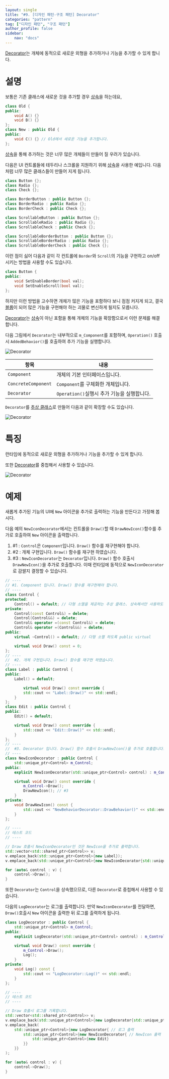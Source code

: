 ```yaml
---
layout: single
title: "#9. [디자인 패턴-구조 패턴] Decorator"
categories: "pattern"
tag: ["디자인 패턴", "구조 패턴"]
author_profile: false
sidebar: 
    nav: "docs"
---
```


[Decorator](https://tango1202.github.io/pattern/pattern-decorator/)는 개체에 동적으로 새로운 외형을 추가하거나 기능을 추가할 수 있게 합니다.

# 설명

보통은 기존 클래스에 새로운 것을 추가할 경우 [상속](https://tango1202.github.io/legacy-cpp-oop/legacy-cpp-oop-inheritance/)을 하는데요,

```cpp
class Old {
public:
    void A() {}
    void B() {}
};
class New : public Old {
public:
    void C() {} // Old에서 새로운 기능을 추가합니다.    
};
```

[상속](https://tango1202.github.io/legacy-cpp-oop/legacy-cpp-oop-inheritance/)을 통해 추가하는 것은 너무 많은 개체들이 만들어 질 우려가  있습니다.

다음은 UI 컨트롤들에 테두리나 스크롤을 지원하기 위해 [상속](https://tango1202.github.io/legacy-cpp-oop/legacy-cpp-oop-inheritance/)을 사용한 예입니다. 다음처럼 너무 많은 클래스들이 만들어 지게 됩니다.

```cpp
class Button {};
class Radio {};
class Check {};

class BorderButton : public Button {};
class BorderRadio : public Radio {};
class BorderCheck : public Check {};

class ScrollableButton : public Button {};
class ScrollableRadio : public Radio {};
class ScrollableCheck : public Check {};

class ScrollableBorderButton : public Button {};
class ScrollableBorderRadio : public Radio {};
class ScrollableBorderCheck : public Check {};
```

이런 점이 싫어 다음과 같이 각 컨트롤에 `Border`와 `Scroll`의 기능을 구현하고 on/off 시키는 방법을 사용할 수도 있습니다.

```cpp
class Button {
public:
    void SetEnableBorder(bool val);
    void SetEnableScroll(bool val);   
};
```

하지만 이런 방법을 고수하면 개체가 많은 기능을 포함하다 보니 점점 커지게 되고, 결국 [블롭](https://tango1202.github.io/principle/principle-anti-pattern/#%EB%82%98%EC%81%9C-%EC%BD%94%EB%94%A9-%EA%B4%80%ED%96%89-%EB%B8%94%EB%A1%ADthe-blob)이 되어 많은 기능을 구현해야 하는 괴물로 변신하게 될지도 모릅니다.

[Decorator](https://tango1202.github.io/pattern/pattern-decorator/)는 [상속](https://tango1202.github.io/legacy-cpp-oop/legacy-cpp-oop-inheritance/)이 아닌 포함을 통해 개체의 기능을 확장함으로서 이런 문제를 해결합니다.

다음 그림에서 `Decorator`는 내부적으로 `m_Component`를 포함하며, `Operation()` 호출시 `AddedBehavior()`를 호출하여 추가 기능을 실행합니다.

![Decorator](https://github.com/tango1202/tango1202.github.io/assets/133472501/5e40d916-c6fa-4cfb-9134-c4a849335e67)

|항목|내용|
|--|--|
|`Component`|개체의 기본 인터페이스입니다.|
|`ConcreteComponent`|`Component`를 구체화한 개체입니다.|
|`Decorator`|`Operation()`실행시 추가 기능을 실행합니다.|

`Decorator`를 [추상 클래스](https://tango1202.github.io/legacy-cpp-oop/legacy-cpp-oop-abstract-class-interface/#%EC%B6%94%EC%83%81-%ED%81%B4%EB%9E%98%EC%8A%A4)로 만들어 다음과 같이 확장할 수도 있습니다.

![Decorator](https://github.com/tango1202/tango1202.github.io/assets/133472501/a5c59327-dc69-401f-a7f1-ba39e942932c)

# 특징

 런타임에 동적으로 새로운 외형을 추가하거나 기능을 추가할 수 있게 합니다. 
 
 또한 [Decorator](https://tango1202.github.io/pattern/pattern-decorator/)를 중첩해서 사용할 수 있습니다.

![Decorator](https://github.com/tango1202/tango1202.github.io/assets/133472501/8aa05a82-a48d-4ce6-a7db-9e6ced98a0c9)

# 예제

새롭게 추가된 기능의 UI에 `New` 아이콘을 추가로 출력하는 기능을 만든다고 가정해 봅시다.

다음 예의 `NewIconDecorator`에서는 컨트롤을 `Draw()`할 때 `DrawNewIcon()`함수를 추가로 호출하여 `New` 아이콘을 출력합니다.

1. #1 : `Control`은 `Component`입니다. `Draw()` 함수를 재구현해야 합니다.
2. #2 : 개체 구현입니다. `Draw()` 함수를 재구현 하였습니다.
3. #3 : `NewIconDecorator`는 `Decorator`입니다. `Draw()` 함수 호출시 `DrawNewIcon()`을 추가로 호출합니다. 이때 런타임에 동적으로 `NewIconDecorator`로 감쌀지 결정할 수 있습니다.

```cpp
// ----
// #1. Component 입니다. Draw() 함수를 재구현해야 합니다.
// ----
class Control {
protected:
    Control() = default; // 다형 소멸을 제공하는 추상 클래스. 상속해서만 사용하도록 protected
private:
    Control(const Control&) = delete;
    Control(Control&&) = delete;
    Control& operator =(const Control&) = delete;
    Control& operator =(Control&&) = delete;          
public:
    virtual ~Control() = default; // 다형 소멸 하도록 public virtual

    virtual void Draw() const = 0;
};  
// ----
//  #2. 개체 구현입니다. Draw() 함수를 재구현 하였습니다.
// ----    
class Label : public Control {
public:
    Label() = default;

        virtual void Draw() const override {
        std::cout << "Label::Draw()" << std::endl;
    }      
};
class Edit : public Control {
public:
    Edit() = default;

    virtual void Draw() const override {
        std::cout << "Edit::Draw()" << std::endl;
    }  
};
// ----
//  #3. Decorator 입니다. Draw() 함수 호출시 DrawNewIcon()을 추가로 호출합니다.
// ----
class NewIconDecorator : public Control {
    std::unique_ptr<Control> m_Control;
public:
    explicit NewIconDecorator(std::unique_ptr<Control> control) : m_Control{std::move(control)} {}

    virtual void Draw() const override {
        m_Control->Draw();
        DrawNewIcon(); // #3
    }
private:
    void DrawNewIcon() const {
        std::cout << "NewBehaviorDecorator::DrawBehavior()" << std::endl; // #3
    }
};

// ----
// 테스트 코드
// ----

// Draw 호출시 NewIconDecorator인 것은 NewIcon을 추가로 출력합니다.
std::vector<std::shared_ptr<Control>> v;
v.emplace_back(std::unique_ptr<Control>{new Label});
v.emplace_back(std::unique_ptr<Control>{new NewIconDecorator{std::unique_ptr<Control>{new Edit}}}); // #3. 런타임에 NewIcon을 출력할지 결정할 수 있습니다.

for (auto& control : v) {
    control->Draw();
}
```

또한 `Decorator`는 `Control`을 상속했으므로, 다른 `Decorator`로 중첩해서 사용할 수 있습니다.

다음의 `LogDecorator`는 로그를 출력합니다. 만약 `NewIconDecorator`를 전달하면, `Draw()`호출시 `New` 아이콘을 출력한 뒤 로그를 출력하게 됩니다.

```cpp
class LogDecorator : public Control {
    std::unique_ptr<Control> m_Control;
public:
    explicit LogDecorator(std::unique_ptr<Control> control) : m_Control{std::move(control)} {}

    virtual void Draw() const override {
        m_Control->Draw();
        Log();
    }
private:
    void Log() const {
        std::cout << "LogDecorator::Log()" << std::endl;
    }
};

// ----
// 테스트 코드
// ----

// Draw 호출시 로그를 기록합니다.
std::vector<std::shared_ptr<Control>> v;
v.emplace_back(std::unique_ptr<Control>{new LogDecorator{std::unique_ptr<Control>{new Label}}});
v.emplace_back(
    std::unique_ptr<Control>{new LogDecorator{ // 로그 출력
        std::unique_ptr<Control>{new NewIconDecorator{ // NewIcon 출력
            std::unique_ptr<Control>{new Edit}
        }}
    }}
);

for (auto& control : v) {
    control->Draw();
}      
```


